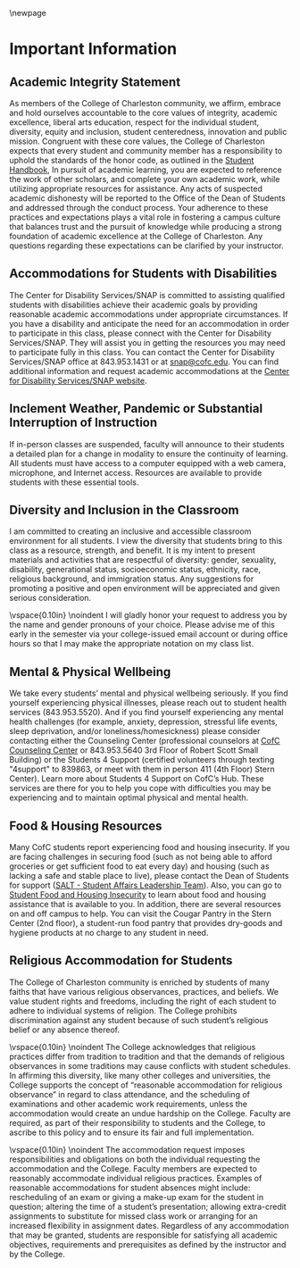 \newpage

# Important Information 

## Academic Integrity Statement 

As members of the College of Charleston community, we affirm, embrace and hold ourselves accountable to the core values of integrity, academic excellence, liberal arts education, respect for the individual student, diversity, equity and inclusion, student centeredness, innovation and public mission.  Congruent with these core values, the College of Charleston expects that every student and community member has a responsibility to uphold the standards of the honor code, as outlined in the [Student Handbook](https://deanofstudents.cofc.edu/honor-system/studenthandbook/index.php), In pursuit of academic learning, you are expected to reference the work of other scholars, and complete your own academic work, while utilizing appropriate resources for assistance.  Any acts of suspected academic dishonesty will be reported to the Office of the Dean of Students and addressed through the conduct process.  Your adherence to these practices and expectations plays a vital role in fostering a campus culture that balances trust and the pursuit of knowledge while producing a strong foundation of academic excellence at the College of Charleston.  Any questions regarding these expectations can be clarified by your instructor.

## Accommodations for Students with Disabilities

 The Center for Disability Services/SNAP is committed to assisting qualified students with disabilities achieve their academic goals by providing reasonable academic accommodations under appropriate circumstances. If you have a disability and anticipate the need for an accommodation in order to participate in this class, please connect with the Center for Disability Services/SNAP. They will assist you in getting the resources you may need to participate fully in this class. You can contact the Center for Disability Services/SNAP office at 843.953.1431 or at snap@cofc.edu. You can find additional information and request academic accommodations at the [Center for Disability Services/SNAP website](https://disabilityservices.cofc.edu/).

## Inclement Weather, Pandemic or Substantial Interruption of Instruction 

If in-person classes are suspended, faculty will announce to their students a detailed plan for a change in modality to ensure the continuity of learning. All students must have access to a computer equipped with a web camera, microphone, and Internet access. Resources are available to provide students with these essential tools.

## Diversity and Inclusion in the Classroom 

I am committed to creating an inclusive and accessible classroom environment for all students. I view the diversity that students bring to this class as a resource, strength, and benefit. It is my intent to present materials and activities that are respectful of diversity: gender, sexuality, disability, generational status, socioeconomic status, ethnicity, race, religious background, and immigration status. Any suggestions for promoting a positive and open environment will be appreciated and given serious consideration. 

\vspace{0.10in}
\noindent I will gladly honor your request to address you by the name and gender pronouns of your choice. Please advise me of this early in the semester via your college-issued email account or during office hours so that I may make the appropriate notation on my class list. 

## Mental & Physical Wellbeing 

We take every students’ mental and physical wellbeing seriously. If you find yourself experiencing physical illnesses, please reach out to student health services (843.953.5520). And if you find yourself experiencing any mental health challenges (for example, anxiety, depression, stressful life events, sleep deprivation, and/or loneliness/homesickness) please consider contacting either the Counseling Center (professional counselors at [CofC Counseling Center](https://counseling.cofc.edu/) or 843.953.5640 3rd Floor of Robert Scott Small Building) or the Students 4 Support (certified volunteers through texting "4support" to 839863, or meet with them in person 411 (4th Floor) Stern Center). Learn more about Students 4 Support on CofC’s Hub. These services are there for you to help you cope with difficulties you may be experiencing and to maintain optimal physical and mental health.

## Food & Housing Resources

Many CofC students report experiencing food and housing insecurity. If you are facing challenges in securing food (such as not being able to afford groceries or get sufficient food to eat every day) and housing (such as lacking a safe and stable place to live), please contact the Dean of Students for support ([SALT - Student Affairs Leadership Team](https://studentaffairs.cofc.edu/about/salt.php)). Also, you can go to [Student Food and Housing Insecurity](https://studentaffairs.cofc.edu/student-food-housing-insecurity/index.php) to learn about food and housing assistance that is available to you. In addition, there are several resources on and off campus to help. You can visit the Cougar Pantry in the Stern Center (2nd floor), a student-run food pantry that provides dry-goods and hygiene products at no charge to any student in need. 

## Religious Accommodation for Students 

The College of Charleston community is enriched by students of many faiths that have various religious observances, practices, and beliefs.  We value student rights and freedoms, including the right of each student to adhere to individual systems of religion.  The College prohibits discrimination against any student because of such student’s religious belief or any absence thereof. 

\vspace{0.10in}
\noindent The College acknowledges that religious practices differ from tradition to tradition and that the demands of religious observances in some traditions may cause conflicts with student schedules.  In affirming this diversity, like many other colleges and universities, the College supports the concept of “reasonable accommodation for religious observance” in regard to class attendance, and the scheduling of examinations and other academic work requirements, unless the accommodation would create an undue hardship on the College.  Faculty are required, as part of their responsibility to students and the College, to ascribe to this policy and to ensure its fair and full implementation. 

\vspace{0.10in}
\noindent The accommodation request imposes responsibilities and obligations on both the individual requesting the accommodation and the College.  Faculty members are expected to reasonably accommodate individual religious practices.  Examples of reasonable accommodations for student absences might include:  rescheduling of an exam or giving a make-up exam for the student in question; altering the time of a student’s presentation; allowing extra-credit assignments to substitute for missed class work or arranging for an increased flexibility in assignment dates.  Regardless of any accommodation that may be granted, students are responsible for satisfying all academic objectives, requirements and prerequisites as defined by the instructor and by the College. 
